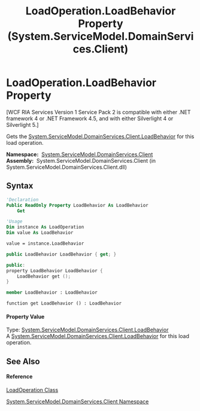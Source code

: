 ﻿---
title: LoadOperation.LoadBehavior Property  (System.ServiceModel.DomainServices.Client)
TOCTitle: LoadBehavior Property
ms:assetid: P:System.ServiceModel.DomainServices.Client.LoadOperation.LoadBehavior
ms:mtpsurl: https://msdn.microsoft.com/en-us/library/system.servicemodel.domainservices.client.loadoperation.loadbehavior(v=VS.91)
ms:contentKeyID: 28754889
ms.date: 01/27/2012
mtps_version: v=VS.91
f1_keywords:
- System.ServiceModel.DomainServices.Client.LoadOperation.LoadBehavior
- System.ServiceModel.DomainServices.Client.LoadOperation.get_LoadBehavior
dev_langs:
- CSharp
- JScript
- VB
- FSharp
- c++
api_location:
- System.ServiceModel.DomainServices.Client.dll
api_name:
- System.ServiceModel.DomainServices.Client.LoadOperation.get_LoadBehavior
- System.ServiceModel.DomainServices.Client.LoadOperation.LoadBehavior
api_type:
- Managed
topic_type:
- apiref
- kbSyntax
product_family_name: VS
ROBOTS: INDEX,FOLLOW
---

# LoadOperation.LoadBehavior Property

\[WCF RIA Services Version 1 Service Pack 2 is compatible with either .NET framework 4 or .NET Framework 4.5, and with either Silverlight 4 or Silverlight 5.\]

Gets the [System.ServiceModel.DomainServices.Client.LoadBehavior](ff423060\(v=vs.91\).md) for this load operation.

**Namespace:**  [System.ServiceModel.DomainServices.Client](ff422479\(v=vs.91\).md)  
**Assembly:**  System.ServiceModel.DomainServices.Client (in System.ServiceModel.DomainServices.Client.dll)

## Syntax

``` vb
'Declaration
Public ReadOnly Property LoadBehavior As LoadBehavior
    Get
```

``` vb
'Usage
Dim instance As LoadOperation
Dim value As LoadBehavior

value = instance.LoadBehavior
```

``` csharp
public LoadBehavior LoadBehavior { get; }
```

``` c++
public:
property LoadBehavior LoadBehavior {
    LoadBehavior get ();
}
```

``` fsharp
member LoadBehavior : LoadBehavior
```

``` jscript
function get LoadBehavior () : LoadBehavior
```

#### Property Value

Type: [System.ServiceModel.DomainServices.Client.LoadBehavior](ff423060\(v=vs.91\).md)  
A [System.ServiceModel.DomainServices.Client.LoadBehavior](ff423060\(v=vs.91\).md) for this load operation.  
  

## See Also

#### Reference

[LoadOperation Class](ff422941\(v=vs.91\).md)

[System.ServiceModel.DomainServices.Client Namespace](ff422479\(v=vs.91\).md)

